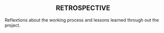 <section align="center">
<h1>RETROSPECTIVE</h1>
</section>
Reflextions about the working process and lessons learned through out the project.
